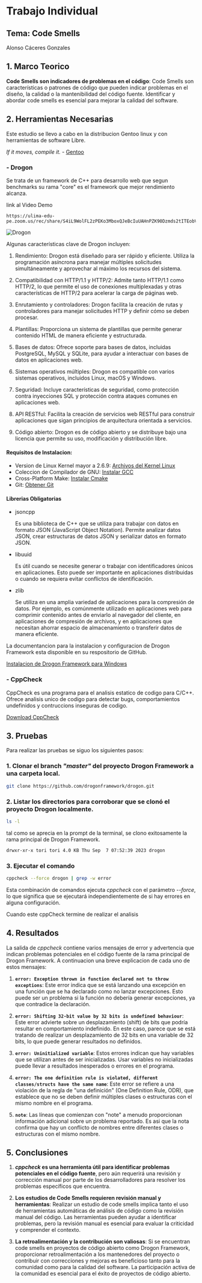 # Trabajo Individual

## Tema: Code Smells

Alonso Cáceres Gonzales

## 1. Marco Teorico

**Code Smells son indicadores de problemas en el código**: Code Smells son características o patrones de código que pueden indicar problemas en el diseño, la calidad o la mantenibilidad del código fuente. Identificar y abordar code smells es esencial para mejorar la calidad del software.

## 2. Herramientas Necesarias

Este estudio se llevo a cabo en la distribucion Gentoo linux y con herramientas de software Libre.

<em>If it moves, compile it.</em> - [Gentoo](https://www.gentoo.org/)

### - Drogon

Se trata de un framework de C++ para desarrollo web que segun benchmarks su rama "core" es el framework que mejor rendimiento alcanza. 

link al Video Demo

```
https://ulima-edu-pe.zoom.us/rec/share/S4iL9WolFL2zPEKo3MboxQJeBcIuUAHnPZK90Dzmds2tITEobVcwixOakt3_NpS4.sNKP18ys00Pjyk5H
```

![Drogon](https://github.com/DarkShadow76/ArquiSoft-Grupo1/blob/master/trabajoIndividual/AlonsoCaceres/benchmark.png)

Algunas características clave de Drogon incluyen:

  1. Rendimiento: Drogon está diseñado para ser rápido y eficiente. Utiliza la programación asíncrona para manejar múltiples solicitudes simultáneamente y aprovechar al máximo los recursos del sistema.

  2. Compatibilidad con HTTP/1.1 y HTTP/2: Admite tanto HTTP/1.1 como HTTP/2, lo que permite el uso de conexiones multiplexadas y otras características de HTTP/2 para acelerar la carga de páginas web.

  3. Enrutamiento y controladores: Drogon facilita la creación de rutas y controladores para manejar solicitudes HTTP y definir cómo se deben procesar.

  4. Plantillas: Proporciona un sistema de plantillas que permite generar contenido HTML de manera eficiente y estructurada.

  5. Bases de datos: Ofrece soporte para bases de datos, incluidas PostgreSQL, MySQL y SQLite, para ayudar a interactuar con bases de datos en aplicaciones web.

  6. Sistemas operativos múltiples: Drogon es compatible con varios sistemas operativos, incluidos Linux, macOS y Windows.

  7. Seguridad: Incluye características de seguridad, como protección contra inyecciones SQL y protección contra ataques comunes en aplicaciones web.

  8. API RESTful: Facilita la creación de servicios web RESTful para construir aplicaciones que sigan principios de arquitectura orientada a servicios.

  9. Código abierto: Drogon es de código abierto y se distribuye bajo una licencia que permite su uso, modificación y distribución libre.

#### Requisitos de Instalacion:

- Version de Linux Kernel mayor a 2.6.9: [Archivos del Kernel Linux](https://www.kernel.org/)
- Coleccion de Compilador de GNU: [Instalar GCC](https://gcc.gnu.org/)
- Cross-Platform Make: [Instalar Cmake](https://github.com/drogonframework/drogon/wiki/ENG-02-Installation)
- Git: [Obtener Git](https://git-scm.com/)

#### Librerias Obligatorias
 
- jsoncpp

  Es una biblioteca de C++ que se utiliza para trabajar con datos en formato JSON (JavaScript Object Notation). Permite analizar datos JSON, crear estructuras de datos JSON y serializar datos en formato JSON.

- libuuid

  Es útil cuando se necesite generar o trabajar con identificadores únicos en aplicaciones. Esto puede ser importante en aplicaciones distribuidas o cuando se requiera evitar conflictos de identificación.

- zlib

  Se utiliza en una amplia variedad de aplicaciones para la compresión de datos. Por ejemplo, es comúnmente utilizado en aplicaciones web para comprimir contenido antes de enviarlo al navegador del cliente, en aplicaciones de compresión de archivos, y en aplicaciones que necesitan ahorrar espacio de almacenamiento o transferir datos de manera eficiente.

La documentancion para la instalacion y configuracion de Drogon Framework esta disponible en su respositorio de GitHub.

[Instalacion de Drogon Framework para Windows](https://github.com/drogonframework/drogon/wiki/ENG-02-Installation#windows)

### - CppCheck

CppCheck es una programa para el analisis estatico de codigo para C/C++. Ofrece analisis unico de codigo para detectar bugs, comportamientos undefinidos y contruccions inseguras de codigo.

[Download CppCheck](https://cppcheck.sourceforge.io/)

## 3. Pruebas

Para realizar las pruebas se siguo los siguientes pasos:

### 1. Clonar el branch <em>"master"</em> del proyecto Drogon Framework a una carpeta local.

```bash
git clone https://github.com/drogonframework/drogon.git
```

### 2. Listar los directorios para corroborar que se clonó el proyecto Drogon localmente.

```bash
ls -l
```
tal como se aprecia en la prompt de la terminal, se clono exitosamente la rama principal de Drogon Framework.

```bash
drwxr-xr-x tori tori 4.0 KB Thu Sep  7 07:52:39 2023 drogon
```

### 3. Ejecutar el comando

```bash
cppcheck --force drogon | grep -w error
```

Esta combinación de comandos ejecuta <em>cppcheck</em> con el parámetro <em>--force</em>, lo que significa que se ejecutará independientemente de si hay errores en alguna configuración.

Cuando este cppCheck termine de realizar el analisis

## 4. Resultados

La salida de <em>cppcheck</em> contiene varios mensajes de error y advertencia que indican problemas potenciales en el código fuente de la rama principal de Drogon Framework. A continuacion una breve explicacion de cada uno de estos mensajes:

1. **`error: Exception thrown in function declared not to throw exceptions`**: Este error indica que se está lanzando una excepción en una función que se ha declarado como no lanzar excepciones. Esto puede ser un problema si la función no debería generar excepciones, ya que contradice la declaración.

2. **`error: Shifting 32-bit value by 32 bits is undefined behaviour`**: Este error advierte sobre un desplazamiento (shift) de bits que podría resultar en comportamiento indefinido. En este caso, parece que se está tratando de realizar un desplazamiento de 32 bits en una variable de 32 bits, lo que puede generar resultados no definidos.

3. **`error: Uninitialized variable`**: Estos errores indican que hay variables que se utilizan antes de ser inicializadas. Usar variables no inicializadas puede llevar a resultados inesperados o errores en el programa.

4. **`error: The one definition rule is violated, different classes/structs have the same name`**: Este error se refiere a una violación de la regla de "una definición" (One Definition Rule, ODR), que establece que no se deben definir múltiples clases o estructuras con el mismo nombre en el programa.

5. **`note`**: Las líneas que comienzan con "note" a menudo proporcionan información adicional sobre un problema reportado. Es asi que la nota confirma que hay un conflicto de nombres entre diferentes clases o estructuras con el mismo nombre.

## 5. Conclusiones

1. **<em>cppcheck</em> es una herramienta útil para identificar problemas potenciales en el código fuente**, pero aún requerirá una revisión y corrección manual por parte de los desarrolladores para resolver los problemas específicos que encuentra.


2. **Los estudios de Code Smells requieren revisión manual y herramientas**: Realizar un estudio de code smells implica tanto el uso de herramientas automáticas de análisis de código como la revisión manual del código. Las herramientas pueden ayudar a identificar problemas, pero la revisión manual es esencial para evaluar la criticidad y comprender el contexto.

3. **La retroalimentación y la contribución son valiosas**: Si se encuentran code smells en proyectos de código abierto como Drogon Framework, proporcionar retroalimentación a los mantenedores del proyecto o contribuir con correcciones y mejoras es beneficioso tanto para la comunidad como para la calidad del software. La participación activa de la comunidad es esencial para el éxito de proyectos de código abierto.
